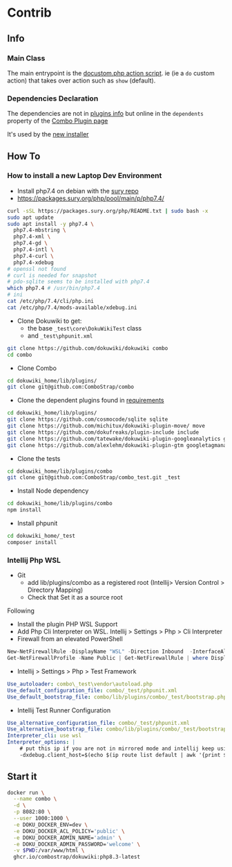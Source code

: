 # Contrib

## Info

### Main Class

The main entrypoint is the [docustom.php action script](action/docustom.php). ie
(ie a `do` custom action) that takes over action such as `show` (default).

### Dependencies Declaration

The dependencies are not in [plugins info](plugin.info.txt) but online in the `dependents`
property of the [Combo Plugin page](https://www.dokuwiki.org/plugin:combo)

It's used by the [new installer](https://www.patreon.com/posts/new-extension-116501986)

## How To
### How to install a new Laptop Dev Environment

* Install php7.4 on debian with
  the [sury repo](https://github.com/oerdnj/deb.sury.org/wiki/Frequently-Asked-Questions#how-to-enable-the-debsuryorg-repository)
* https://packages.sury.org/php/pool/main/p/php7.4/

```bash
curl -sSL https://packages.sury.org/php/README.txt | sudo bash -x
sudo apt update
sudo apt install -y php7.4 \
  php7.4-mbstring \
  php7.4-xml \
  php7.4-gd \
  php7.4-intl \
  php7.4-curl \
  php7.4-xdebug
# openssl not found
# curl is needed for snapshot
# pdo-sqlite seems to be installed with php7.4
which php7.4 # /usr/bin/php7.4
# ini
cat /etc/php/7.4/cli/php.ini
cat /etc/php/7.4/mods-available/xdebug.ini
```

* Clone Dokuwiki to get:
    * the base `_test\core\DokuWikiTest` class
    * and `_test\phpunit.xml`

```bash
git clone https://github.com/dokuwiki/dokuwiki combo
cd combo
```

* Clone Combo

```bash
cd dokuwiki_home/lib/plugins/
git clone git@github.com:ComboStrap/combo
```

* Clone the dependent plugins found in [requirements](requirements.txt)

```bash
cd dokuwiki_home/lib/plugins/
git clone https://github.com/cosmocode/sqlite sqlite
git clone https://github.com/michitux/dokuwiki-plugin-move/ move
git clone https://github.com/dokufreaks/plugin-include include
git clone https://github.com/tatewake/dokuwiki-plugin-googleanalytics googleanalytics
git clone https://github.com/alexlehm/dokuwiki-plugin-gtm googletagmanager
```

* Clone the tests
```bash
cd dokuwiki_home/lib/plugins/combo
git clone git@github.com:ComboStrap/combo_test.git _test
```

* Install Node dependency
```bash
cd dokuwiki_home/lib/plugins/combo
npm install
```

* Install phpunit

```bash
cd dokuwiki_home/_test
composer install
```



### Intellij Php WSL

* Git
    * add lib/plugins/combo as a registered root (Intellij> Version Control > Directory Mapping)
    * Check that Set it as a source root

Following [](https://www.jetbrains.com/help/phpstorm/how-to-use-wsl-development-environment-in-product.html#open-a-project-in-wsl)

* Install the plugin PHP WSL Support
* Add Php Cli Interpreter on WSL. Intellij > Settings > Php > Cli Interpreter
* Firewall from an elevated PowerShell

```powershell
New-NetFirewallRule -DisplayName "WSL" -Direction Inbound  -InterfaceAlias "vEthernet (WSL (Hyper-V firewall))"  -Action Allow
Get-NetFirewallProfile -Name Public | Get-NetFirewallRule | where DisplayName -ILike "IntelliJ IDEA*" | Disable-NetFirewallRule
```

* Intellij > Settings > Php > Test Framework

```yaml
Use_autoloader: combo\_test\vendor\autoload.php
Use_default_configuration_file: combo/_test/phpunit.xml
Use_default_bootstrap_file: combo/lib/plugins/combo/_test/bootstrap.php
```

* Intellij Test Runner Configuration

```yaml
Use_alternative_configuration_file: combo/_test/phpunit.xml
Use_alternative_bootstrap_file: combo/lib/plugins/combo/_test/bootstrap.php
Interpreter_cli: use wsl
Interpreter_options: |
    # put this ip if you are not in mirrored mode and intellij keep using 127.0.0.1
    -dxdebug.client_host=$(echo $(ip route list default | awk '{print $3}'))
```


## Start it

```bash
docker run \
  --name combo \
  -d \
  -p 8082:80 \
  --user 1000:1000 \
  -e DOKU_DOCKER_ENV=dev \
  -e DOKU_DOCKER_ACL_POLICY='public' \
  -e DOKU_DOCKER_ADMIN_NAME='admin' \
  -e DOKU_DOCKER_ADMIN_PASSWORD='welcome' \
  -v $PWD:/var/www/html \
  ghcr.io/combostrap/dokuwiki:php8.3-latest
```
